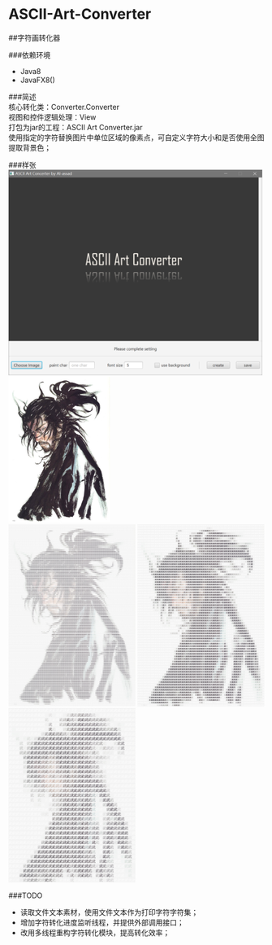 # ASCII-Art-Converter  
##字符画转化器

###依赖环境  
* Java8  
* JavaFX8()

###简述  
核心转化类：Converter.Converter  
视图和控件逻辑处理：View  
打包为jar的工程：ASCII Art Converter.jar  
使用指定的字符替换图片中单位区域的像素点，可自定义字符大小和是否使用全图提取背景色；

###样张 
<img src="sample/捕获.PNG" width="500"><br/>
<img src="sample/sample2.jpg" width="200"><br/>
<img src="sample/sample1-1.png" width="250">
<img src="sample/sample1-2.png" width="250">
<img src="sample/sample1-3.png" width="250">

###TODO
* 读取文件文本素材，使用文件文本作为打印字符字符集；  
* 增加字符转化进度监听线程，并提供外部调用接口；  
* 改用多线程重构字符转化模块，提高转化效率；  
